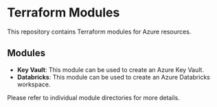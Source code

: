 # Terraform Modules

This repository contains Terraform modules for Azure resources.

## Modules

- **Key Vault**: This module can be used to create an Azure Key Vault.
- **Databricks**: This module can be used to create an Azure Databricks workspace.

Please refer to individual module directories for more details.